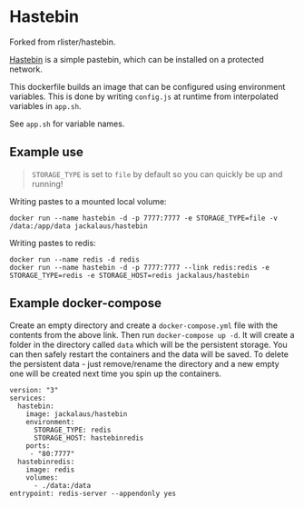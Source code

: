 # Hastebin

Forked from rlister/hastebin.

[Hastebin](https://github.com/seejohnrun/haste-server) is a simple
pastebin, which can be installed on a protected network.

This dockerfile builds an image that can be configured using
environment variables. This is done by writing `config.js` at runtime
from interpolated variables in `app.sh`.

See `app.sh` for variable names.

## Example use

> `STORAGE_TYPE` is set to `file` by default so you can quickly be up and running!

Writing pastes to a mounted local volume:

```
docker run --name hastebin -d -p 7777:7777 -e STORAGE_TYPE=file -v /data:/app/data jackalaus/hastebin
```

Writing pastes to redis:

```
docker run --name redis -d redis
docker run --name hastebin -d -p 7777:7777 --link redis:redis -e STORAGE_TYPE=redis -e STORAGE_HOST=redis jackalaus/hastebin
```

## Example docker-compose

Create an empty directory and create a `docker-compose.yml` file with
the contents from the above link. Then run `docker-compose up -d`. It
will create a folder in the directory called `data` which will be the
persistent storage. You can then safely restart the containers and the
data will be saved. To delete the persistent data - just remove/rename
the directory and a new empty one will be created next time you spin
up the containers.

```
version: "3"
services:
  hastebin:
    image: jackalaus/hastebin
    environment:
      STORAGE_TYPE: redis
      STORAGE_HOST: hastebinredis
    ports:
     - "80:7777"
  hastebinredis:
    image: redis
    volumes:
      - ./data:/data
entrypoint: redis-server --appendonly yes
```
